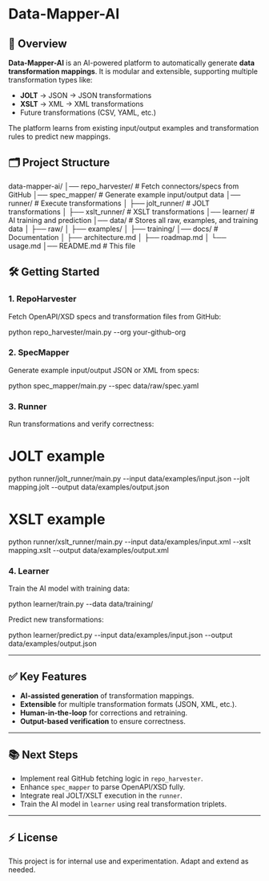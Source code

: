 # Data-Mapper-AI

## 🚀 Overview
**Data-Mapper-AI** is an AI-powered platform to automatically generate **data transformation mappings**. It is modular and extensible, supporting multiple transformation types like:

- **JOLT** → JSON → JSON transformations
- **XSLT** → XML → XML transformations
- Future transformations (CSV, YAML, etc.)

The platform learns from existing input/output examples and transformation rules to predict new mappings.

## 🗂️ Project Structure

data-mapper-ai/
│── repo_harvester/ # Fetch connectors/specs from GitHub
│── spec_mapper/ # Generate example input/output data
│── runner/ # Execute transformations
│ ├── jolt_runner/ # JOLT transformations
│ ├── xslt_runner/ # XSLT transformations
│── learner/ # AI training and prediction
│── data/ # Stores all raw, examples, and training data
│ ├── raw/
│ ├── examples/
│ ├── training/
│── docs/ # Documentation
│ ├── architecture.md
│ ├── roadmap.md
│ └── usage.md
│── README.md # This file


## 🛠️ Getting Started

### 1. RepoHarvester
Fetch OpenAPI/XSD specs and transformation files from GitHub:

python repo_harvester/main.py --org your-github-org

### 2\. SpecMapper

Generate example input/output JSON or XML from specs:

python spec_mapper/main.py --spec data/raw/spec.yaml

### 3\. Runner

Run transformations and verify correctness:

# JOLT example
python runner/jolt_runner/main.py --input data/examples/input.json --jolt mapping.jolt --output data/examples/output.json

# XSLT example
python runner/xslt_runner/main.py --input data/examples/input.xml --xslt mapping.xslt --output data/examples/output.xml

### 4\. Learner

Train the AI model with training data:

python learner/train.py --data data/training/

Predict new transformations:

python learner/predict.py --input data/examples/input.json --output data/examples/output.json

-----

## ✅ Key Features

  - **AI-assisted generation** of transformation mappings.
  - **Extensible** for multiple transformation formats (JSON, XML, etc.).
  - **Human-in-the-loop** for corrections and retraining.
  - **Output-based verification** to ensure correctness.

-----

## 📚 Next Steps

  - Implement real GitHub fetching logic in `repo_harvester`.
  - Enhance `spec_mapper` to parse OpenAPI/XSD fully.
  - Integrate real JOLT/XSLT execution in the `runner`.
  - Train the AI model in `learner` using real transformation triplets.

-----

## ⚡ License

This project is for internal use and experimentation. Adapt and extend as needed.

```
```
